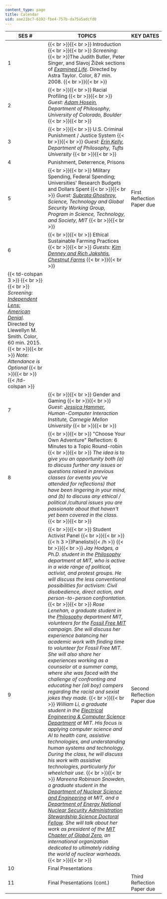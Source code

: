 ```yaml
---
content_type: page
title: Calendar
uid: aae21bc7-6192-fbe4-757b-da75a5adcfd0
---
```


| SES # | TOPICS | KEY DATES |
| --- | --- | --- |
| 1 |  {{< br >}}{{< br >}} Introduction {{< br >}}{{< br >}} _Screening:_  {{< br >}}The Judith Butler, Peter Singer, and Slavoj Žižek sections of [_Examined Life_](http://www.imdb.com/title/tt1279083/). Directed by Astra Taylor. Color, 87 min. 2008. {{< br >}}{{< br >}}  | &nbsp; |
| 2 |  {{< br >}}{{< br >}} Racial Profiling {{< br >}}{{< br >}} _Guest:_ [_Adam Hosein_](https://cssh.northeastern.edu/faculty/adam-hosein/)_, Department of Philosophy, University of Colorado, Boulder_ {{< br >}}{{< br >}}  | &nbsp; |
| 3 |  {{< br >}}{{< br >}} U.S. Criminal Punishment / Justice System {{< br >}}{{< br >}} _Guest:_ [_Erin Kelly_](http://as.tufts.edu/philosophy/people/faculty/kelly)_, Department of Philosophy, Tufts University_ {{< br >}}{{< br >}}  | &nbsp; |
| 4 | Punishment, Deterrence, Prisons | &nbsp; |
| 5 |  {{< br >}}{{< br >}} Military Spending, Federal Spending; Universities' Research Budgets and Dollars Spent {{< br >}}{{< br >}} _Guest:_ [_Subrata Ghoshroy_](http://mit.edu/stgs/whoweare.html#3)_, Science, Technology and Global Security Working Group, Program in Science, Technology, and Society, MIT_ {{< br >}}{{< br >}}  | First Reflection Paper due |
| 6 |  {{< br >}}{{< br >}} Ethical Sustainable Farming Practices {{< br >}}{{< br >}} _Guests: [Kim Denney and Rich Jakshtis](http://chestnutfarms.org/?page_id=2525), [Chestnut Farms](http://chestnutfarm.org/)_ {{< br >}}{{< br >}}  | &nbsp; |
| {{< td-colspan 3 >}} {{< br >}}{{< br >}} _Screening:_ [_Independent Lens: American Denial_](http://www.imdb.com/title/tt4150400/?ref_=fn_al_tt_1). Directed by Llewellyn M. Smith. Color, 60 min. 2015. {{< br >}}{{< br >}} _Note: Attendance is Optional_ {{< br >}}{{< br >}} {{< /td-colspan >}} |||
| 7 |  {{< br >}}{{< br >}} Gender and Gaming {{< br >}}{{< br >}} _Guest:_ [_Jessica Hammer_](http://www.hcii.cmu.edu/people/jessica-hammer)_, Human-Computer Interaction Institute, Carnegie Mellon University_ {{< br >}}{{< br >}}  | &nbsp; |
| 8 |  {{< br >}}{{< br >}} "Choose Your Own Adventure" Reflection: 6 Minutes to a Topic Round-robin {{< br >}}{{< br >}} _The idea is to give you an opportunity both (a) to discuss further any issues or questions raised in previous classes (or events you've attended for reflections) that have been lingering in your mind, and (b) to discuss any ethical / political /cultural issues you are passionate about that haven't yet been covered in the class._ {{< br >}}{{< br >}}  | &nbsp; |
| 9 |  {{< br >}}{{< br >}} Student Activist Panel {{< br >}}{{< br >}} {{< h 3 >}}Panelists{{< /h >}} {{< br >}}{{< br >}} _Jay Hodges, a Ph.D. student in the_ _[Philosophy](http://web.mit.edu/philosophy/)_ _department at MIT, who is active in a wide range of political, activist, and protest groups. He will discuss the less conventional possibilities for activism: Civil disobedience, direct action, and person-to-person confrontation._ {{< br >}}{{< br >}} _Rose Lenehan, a graduate student in the_ [_Philosophy_](http://web.mit.edu/philosophy/) _department MIT, volunteers for the_ [_Fossil Free MIT_](http://www.fossilfreemit.org/) _campaign. She will discuss her experience balancing her academic work with finding time to volunteer for Fossil Free MIT. She will also share her experiences working as a counselor at a summer camp, where she was faced with the challenge of confronting and educating her (all boy) campers regarding the racist and sexist jokes they made._ {{< br >}}{{< br >}} _William Li, a graduate student in the_ [_Electrical Engineering & Computer Science Department_](http://www.eecs.mit.edu/) _at MIT. His focus is applying computer science and AI to health care, assistive technologies, and understanding human systems and technology. During the class, he will discuss his work with assistive technologies, particularly for wheelchair use._ {{< br >}}{{< br >}} _Mareena Robinson Snowden, a graduate student in the_ [_Department of Nuclear Science and Engineering_](http://web.mit.edu/nse/index.html) _at MIT, and a_ [_Department of Energy National Nuclear Security Administration Stewardship Science Doctoral Fellow_](http://nnsa.energy.gov/aboutus/ourprograms/defenseprograms/defensescienceuniversityprograms-1)_. She will talk about her work as president of the_ [_MIT Chapter of Global Zero_](http://globalzero.mit.edu/)_, an international organization dedicated to ultimately ridding the world of nuclear warheads._ {{< br >}}{{< br >}}  | Second Reflection Paper due |
| 10 | Final Presentations | &nbsp; |
| 11 | Final Presentations (cont.) | Third Reflection Paper due